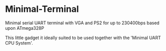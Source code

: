 # Minimal-Terminal
Minimal serial UART terminal with VGA and PS2 for up to 230400bps based upon ATmega328P

This little gadget it ideally suited to be used together with the 'Minimal UART CPU System'.
